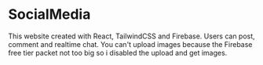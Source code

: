 # SocialMedia
This website created with React, TailwindCSS and Firebase.
Users can post, comment and realtime chat.
You can't upload images because the Firebase free tier packet not too big so i disabled the upload and get images.

